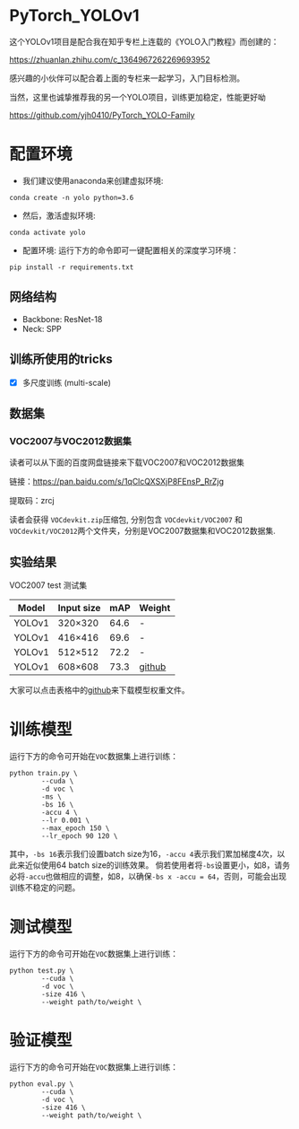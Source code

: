 # PyTorch_YOLOv1
这个YOLOv1项目是配合我在知乎专栏上连载的《YOLO入门教程》而创建的：

https://zhuanlan.zhihu.com/c_1364967262269693952

感兴趣的小伙伴可以配合着上面的专栏来一起学习，入门目标检测。

当然，这里也诚挚推荐我的另一个YOLO项目，训练更加稳定，性能更好呦

https://github.com/yjh0410/PyTorch_YOLO-Family

# 配置环境
- 我们建议使用anaconda来创建虚拟环境:
```Shell
conda create -n yolo python=3.6
```

- 然后，激活虚拟环境:
```Shell
conda activate yolo
```

- 配置环境:
运行下方的命令即可一键配置相关的深度学习环境：
```Shell
pip install -r requirements.txt 
```

## 网络结构

- Backbone: ResNet-18
- Neck: SPP

## 训练所使用的tricks

- [x] 多尺度训练 (multi-scale)

## 数据集

### VOC2007与VOC2012数据集

读者可以从下面的百度网盘链接来下载VOC2007和VOC2012数据集

链接：https://pan.baidu.com/s/1qClcQXSXjP8FEnsP_RrZjg 

提取码：zrcj 

读者会获得 ```VOCdevkit.zip```压缩包, 分别包含 ```VOCdevkit/VOC2007``` 和 ```VOCdevkit/VOC2012```两个文件夹，分别是VOC2007数据集和VOC2012数据集.


## 实验结果

VOC2007 test 测试集

| Model             |  Input size  |   mAP   | Weight |
|-------------------|--------------|---------|--------|
| YOLOv1            |  320×320     |   64.6  |    -   |
| YOLOv1            |  416×416     |   69.6  |    -   |
| YOLOv1            |  512×512     |   72.2  |    -   |
| YOLOv1            |  608×608     |   73.3  | [github](https://github.com/yjh0410/PyTorch_YOLOv1/releases/download/yolov1_weight/yolo_69.6.pth) |


大家可以点击表格中的[github]()来下载模型权重文件。

# 训练模型
运行下方的命令可开始在```VOC```数据集上进行训练：
```Shell
python train.py \
        --cuda \
        -d voc \
        -ms \
        -bs 16 \
        -accu 4 \
        --lr 0.001 \
        --max_epoch 150 \
        --lr_epoch 90 120 \
```
其中，`-bs 16`表示我们设置batch size为16，`-accu 4`表示我们累加梯度4次，以此来近似使用64 batch size的训练效果。
倘若使用者将`-bs`设置更小，如8，请务必将`-accu`也做相应的调整，如8，以确保`-bs x -accu = 64`，否则，可能会出现训练不稳定的问题。

# 测试模型
运行下方的命令可开始在```VOC```数据集上进行训练：
```Shell
python test.py \
        --cuda \
        -d voc \
        -size 416 \
        --weight path/to/weight \
```


# 验证模型
运行下方的命令可开始在```VOC```数据集上进行训练：
```Shell
python eval.py \
        --cuda \
        -d voc \
        -size 416 \
        --weight path/to/weight \
```